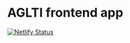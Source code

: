 # AGLTI frontend app

[![Netlify Status](https://api.netlify.com/api/v1/badges/051c6414-9620-4004-aaac-230d13353720/deploy-status)](https://app.netlify.com/sites/aglti/deploys)
